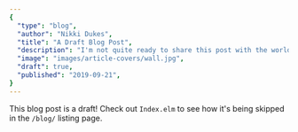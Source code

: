 ```yaml
---
{
  "type": "blog",
  "author": "Nikki Dukes",
  "title": "A Draft Blog Post",
  "description": "I'm not quite ready to share this post with the world",
  "image": "images/article-covers/wall.jpg",
  "draft": true,
  "published": "2019-09-21",
}
---
```


This blog post is a draft! Check out `Index.elm` to see how it's being skipped in the `/blog/` listing page.
